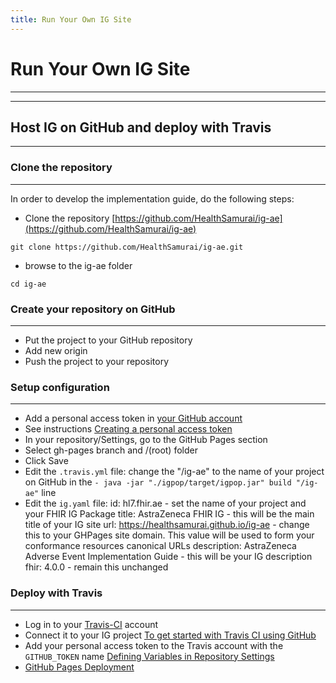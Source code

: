 ```yaml
---
title: Run Your Own IG Site
---
```


# Run Your Own IG Site
---
---

## Host IG on GitHub and deploy with Travis
---

### Clone the repository
---

In order to develop the implementation guide, do the following steps:

- Clone the repository [https://github.com/HealthSamurai/ig-ae](https://github.com/HealthSamurai/ig-ae)

```git clone https://github.com/HealthSamurai/ig-ae.git```

- browse to the ig-ae folder

```cd ig-ae```

### Create your repository on GitHub
---

- Put the project to your GitHub repository
- Add new origin
- Push the project to your repository


### Setup configuration
---

- Add a personal access token in [your GitHub account](https://github.com/settings/tokens)
- See instructions [Creating a personal access token
](https://docs.github.com/en/github/authenticating-to-github/creating-a-personal-access-token)
- In your repository/Settings, go to the GitHub Pages section
- Select gh-pages branch and /(root) folder
- Click Save
- Edit the `.travis.yml` file: change the "/ig-ae" to the name of your project on GitHub in the `- java -jar "./igpop/target/igpop.jar" build "/ig-ae"` line
- Edit the `ig.yaml` file:
id: hl7.fhir.ae - set the name of your project and your FHIR IG Package
title: AstraZeneca FHIR IG - this will be the main title of your IG site
url: https://healthsamurai.github.io/ig-ae - change this to your GHPages site domain. This value will be used to form your conformance resources canonical URLs
description: AstraZeneca Adverse Event Implementation Guide - this will be your IG description
fhir: 4.0.0 - remain this unchanged


### Deploy with Travis
---

- Log in to your [Travis-CI](https://travis-ci.com/) account
- Connect it to your IG project
[To get started with Travis CI using GitHub](https://docs.travis-ci.com/user/tutorial/#to-get-started-with-travis-ci-using-github)
- Add your personal access token to the Travis account with the `GITHUB_TOKEN` name
[Defining Variables in Repository Settings](https://docs.travis-ci.com/user/environment-variables#defining-variables-in-repository-settings)
- [GitHub Pages Deployment](https://docs.travis-ci.com/user/deployment/pages/)









